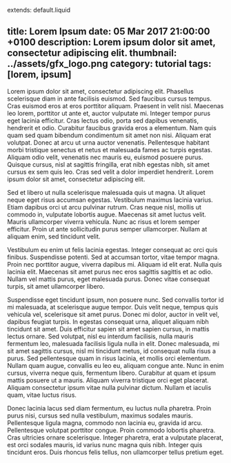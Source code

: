 extends: default.liquid

title: Lorem Ipsum
date: 05 Mar 2017 21:00:00 +0100
description: Lorem ipsum dolor sit amet, consectetur adipiscing elit.
thumbnail: ../assets/gfx_logo.png
category: tutorial
tags: [lorem, ipsum]
---

Lorem ipsum dolor sit amet, consectetur adipiscing elit. Phasellus scelerisque diam in ante facilisis euismod. Sed faucibus cursus tempus. Cras euismod eros at eros porttitor aliquam. Praesent in velit nisl. Maecenas leo lorem, porttitor ut ante et, auctor vulputate mi. Integer tempor purus eget lacinia efficitur. Cras lectus odio, porta sed dapibus venenatis, hendrerit et odio. Curabitur faucibus gravida eros a elementum. Nam quis quam sed quam bibendum condimentum sit amet non nisi. Aliquam erat volutpat. Donec at arcu ut urna auctor venenatis. Pellentesque habitant morbi tristique senectus et netus et malesuada fames ac turpis egestas. Aliquam odio velit, venenatis nec mauris eu, euismod posuere purus. Quisque cursus, nisl at sagittis fringilla, erat nibh egestas nibh, sit amet cursus ex sem quis leo. Cras sed velit a dolor imperdiet hendrerit. Lorem ipsum dolor sit amet, consectetur adipiscing elit.

Sed et libero ut nulla scelerisque malesuada quis ut magna. Ut aliquet neque eget risus accumsan egestas. Vestibulum maximus lacinia varius. Etiam dapibus orci ut arcu pulvinar rutrum. Cras neque nisl, mollis ut commodo in, vulputate lobortis augue. Maecenas sit amet luctus velit. Mauris ullamcorper viverra vehicula. Nunc ac risus et lorem semper efficitur. Proin ut ante sollicitudin purus semper ullamcorper. Nullam at aliquam enim, sed tincidunt velit.

Vestibulum eu enim ut felis lacinia egestas. Integer consequat ac orci quis finibus. Suspendisse potenti. Sed at accumsan tortor, vitae tempor magna. Proin nec porttitor augue, viverra dapibus mi. Aliquam id elit erat. Nulla quis lacinia elit. Maecenas sit amet purus nec eros sagittis sagittis et ac odio. Nullam vel mattis purus, eget malesuada purus. Donec vitae consequat turpis, sit amet ullamcorper libero.

Suspendisse eget tincidunt ipsum, non posuere nunc. Sed convallis tortor id mi malesuada, at scelerisque augue tempor. Duis velit neque, tempus quis vehicula vel, scelerisque sit amet purus. Donec mi dolor, auctor in velit vel, dapibus feugiat turpis. In egestas consequat urna, aliquet aliquam nibh tincidunt sit amet. Duis efficitur sapien sit amet sapien cursus, in mattis lectus ornare. Sed volutpat, nisl eu interdum facilisis, nulla mauris fermentum leo, malesuada facilisis ligula nulla in elit. Donec malesuada, mi sit amet sagittis cursus, nisl mi tincidunt metus, id consequat nulla risus a purus. Sed pellentesque quam in risus lacinia, et mollis orci elementum. Nullam quam augue, convallis eu leo eu, aliquam congue ante. Nunc in enim cursus, viverra neque quis, fermentum libero. Curabitur at quam et ipsum mattis posuere ut a mauris. Aliquam viverra tristique orci eget placerat. Aliquam consectetur ipsum vitae nulla pulvinar dictum. Nullam et iaculis quam, vitae luctus risus.

Donec lacinia lacus sed diam fermentum, eu luctus nulla pharetra. Proin purus nisi, cursus sed nulla vestibulum, maximus sodales mauris. Pellentesque ligula magna, commodo non lacinia eu, gravida id arcu. Pellentesque volutpat porttitor congue. Proin commodo lobortis pharetra. Cras ultricies ornare scelerisque. Integer pharetra, erat a vulputate placerat, est orci sodales mauris, id varius nunc magna quis nibh. Integer quis tincidunt eros. Duis rhoncus felis tellus, non ullamcorper tellus pretium eget.
